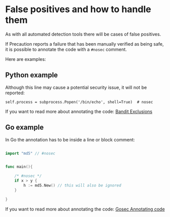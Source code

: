 
# False positives and how to handle them

As with all automated detection tools there will be cases of false positives.

If Precaution reports a failure that has been manually verified as being safe, it is possible to annotate the code with a `#nosec` comment.

Here are examples:

## Python example

Although this line may cause a potential security issue, it will not be reported:

``` self.process = subprocess.Popen('/bin/echo', shell=True)  # nosec ```


If you want to read more about annotating the code:
[Bandit Exclusions](https://github.com/PyCQA/bandit#exclusions)

## Go example

In Go the annotation has to be inside a line or block comment:

```go

import "md5" // #nosec


func main(){

    /* #nosec */
    if x > y {
        h := md5.New() // this will also be ignored
    }

}

```

If you want to read more about annotating the code:
[Gosec Annotating code](https://github.com/securego/gosec#annotating-code)
